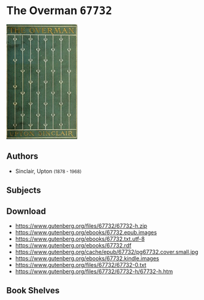 # The Overman <kbd>67732</kbd>

![](./cover.medium.jpg "")

## Authors


 - Sinclair, Upton <small>(1878 - 1968)</small>

## Subjects



## Download


 - https://www.gutenberg.org/files/67732/67732-h.zip
 - https://www.gutenberg.org/ebooks/67732.epub.images
 - https://www.gutenberg.org/ebooks/67732.txt.utf-8
 - https://www.gutenberg.org/ebooks/67732.rdf
 - https://www.gutenberg.org/cache/epub/67732/pg67732.cover.small.jpg
 - https://www.gutenberg.org/ebooks/67732.kindle.images
 - https://www.gutenberg.org/files/67732/67732-0.txt
 - https://www.gutenberg.org/files/67732/67732-h/67732-h.htm

## Book Shelves


